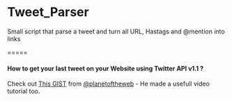 Tweet_Parser
============

Small script that parse a tweet and turn all URL, Hastags and @mention into links

=====

#### How to get your last tweet on your Website using Twitter API v1.1 ?

Check out [This GIST](https://gist.github.com/planetoftheweb/5914179) from [@planetoftheweb](https://github.com/planetoftheweb) - He made a usefull video tutorial too.
